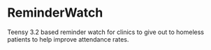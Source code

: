 # ReminderWatch
Teensy 3.2 based reminder watch for clinics to give out to homeless patients to help improve attendance rates.

